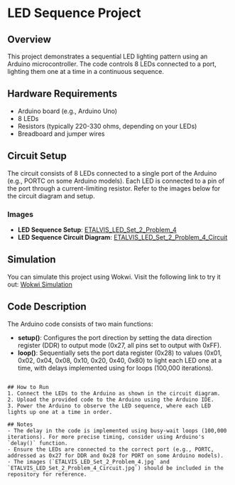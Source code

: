 <xaiArtifact artifact_id="b611c16b-febd-4605-a369-d6d3bc46839e" artifact_version_id="8f2bb934-49cb-4807-9873-18a5181cbcb2" title="README.md" contentType="text/markdown">

# LED Sequence Project

## Overview
This project demonstrates a sequential LED lighting pattern using an Arduino microcontroller. The code controls 8 LEDs connected to a port, lighting them one at a time in a continuous sequence.

## Hardware Requirements
- Arduino board (e.g., Arduino Uno)
- 8 LEDs
- Resistors (typically 220-330 ohms, depending on your LEDs)
- Breadboard and jumper wires

## Circuit Setup
The circuit consists of 8 LEDs connected to a single port of the Arduino (e.g., PORTC on some Arduino models). Each LED is connected to a pin of the port through a current-limiting resistor. Refer to the images below for the circuit diagram and setup.

### Images
- **LED Sequence Setup**: [ETALVIS_LED_Set_2_Problem_4](ETALVIS_LED_Set_2_Problem_4.jpg)
- **LED Sequence Circuit Diagram**: [ETALVIS_LED_Set_2_Problem_4_Circuit](ETALVIS_LED_Set_2_Problem_4_Circuit.jpg)

## Simulation
You can simulate this project using Wokwi. Visit the following link to try it out:
[Wokwi Simulation](https://wokwi.com/projects/441867445173002241)

## Code Description
The Arduino code consists of two main functions:
- **setup()**: Configures the port direction by setting the data direction register (DDR) to output mode (0x27, all pins set to output with 0xFF).
- **loop()**: Sequentially sets the port data register (0x28) to values (0x01, 0x02, 0x04, 0x08, 0x10, 0x20, 0x40, 0x80) to light each LED one at a time, with delays implemented using for loops (100,000 iterations).

```

## How to Run
1. Connect the LEDs to the Arduino as shown in the circuit diagram.
2. Upload the provided code to the Arduino using the Arduino IDE.
3. Power the Arduino to observe the LED sequence, where each LED lights up one at a time in order.

## Notes
- The delay in the code is implemented using busy-wait loops (100,000 iterations). For more precise timing, consider using Arduino's `delay()` function.
- Ensure the LEDs are connected to the correct port (e.g., PORTC, addressed as 0x27 for DDR and 0x28 for PORT on some Arduino models).
- The images (`ETALVIS_LED_Set_2_Problem_4.jpg` and `ETALVIS_LED_Set_2_Problem_4_Circuit.jpg`) should be included in the repository for reference.
